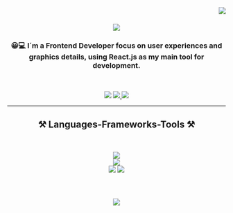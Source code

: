 <img align="right" src="https://visitor-badge.laobi.icu/badge?page_id=mrs28.mrs28" />

<h1 align="center">
    <img src="https://readme-typing-svg.herokuapp.com/?font=Righteous&size=28&center=true&vCenter=true&width=600&height=70&duration=5000&lines=Hi!+👋+My+name+is+Myriam+Rivera+😊" />
</h1>

<h3 align="center"> 😀💻 I´m a Frontend Developer focus on user experiences and <br/> 
   graphics details, using React.js as my main tool for development. </h3>
<br/>
<br/>
    <div align="center"> 
<!--    <a href="https://www.linkedin.com/in/myriam-rivera-front-end/?locale=en_US" target="_blank"> -->
    <img src="https://img.shields.io/badge/LinkedIn-0077B5?style=for-the-badge&logo=linkedin&logoColor=white" target="_blank" />
  </a>
   <a href="./" target="_blank">
     <img src="https://img.shields.io/badge/Portfolio-FF5722?style=for-the-badge&logo=todoist&logoColor=white" target="_blank" /> <!-- sqlite, safari, google-chrome are other good icon options -->
  </a>
    <a href="https://github.com/MyriamLab" target="_blank">
  <img src="https://img.shields.io/badge/Laboratoria-100000?style=for-the-badge&logo=github&logoColor=white" target="_blank" />
</a>

 <br/>
</div>
 <hr/>
<h2 align="center">⚒️ Languages-Frameworks-Tools ⚒️</h2>
<br/>
<br/>
<div align="center">
    <img src="https://skillicons.dev/icons?i=html,javascript,typescript,react,nodejs,firebase,mysql, postman" /><br>
    <img src="https://skillicons.dev/icons?i=css,sass,mui,styledcomponents" />
  <br/>
    <img src="https://skillicons.dev/icons?i=vscode,figma,git,github,selenium,jest" />
   <img src="https://skillicons.dev/icons?i=netlify,vercel,heroku" />
</div>
<br/>
<br/>
<h3 align="center">
    <img src="https://readme-typing-svg.herokuapp.com/?font=Righteous&size=25&center=true&vCenter=true&width=500&height=70&duration=4000&lines=Thanks+for+visiting!+✌️;+Shoot+me+a+message+on+Linkedin!;I'm+always+down+to+collab+:)">
</h3>
<br/>
<!--
**mrs28/mrs28** is a ✨ _special_ ✨ repository because its `README.md` (this file) appears on your GitHub profile.

Here are some ideas to get you started:

- 🔭 I’m currently working on ...
- 🌱 I’m currently learning ...
- 👯 I’m looking to collaborate on ...
- 🤔 I’m looking for help with ...
- 💬 Ask me about ...
- 📫 How to reach me: ...
- 😄 Pronouns: ...
- ⚡ Fun fact: ...
-->
